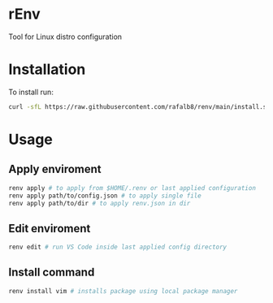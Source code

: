 # rEnv
Tool for Linux distro configuration

# Installation
To install run:
```bash
curl -sfL https://raw.githubusercontent.com/rafalb8/renv/main/install.sh | sh
```

# Usage

## Apply enviroment
```bash
renv apply # to apply from $HOME/.renv or last applied configuration
renv apply path/to/config.json # to apply single file
renv apply path/to/dir # to apply renv.json in dir
```

## Edit enviroment
```bash
renv edit # run VS Code inside last applied config directory
```

## Install command
```bash
renv install vim # installs package using local package manager
```
